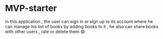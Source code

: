 # MVP-starter
in this application , the user can sign in or sign up to its account where he can manage his list of books by adding books to it , he also can share books with other users , rate  or delete them 
 😄
